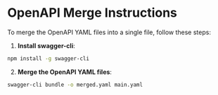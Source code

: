 # OpenAPI Merge Instructions

To merge the OpenAPI YAML files into a single file, follow these steps:

1. **Install swagger-cli**:

```sh
npm install -g swagger-cli
```

2. **Merge the OpenAPI YAML files**:

```sh
swagger-cli bundle -o merged.yaml main.yaml
```

